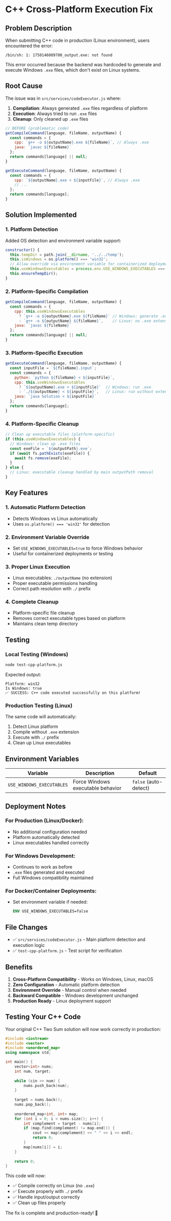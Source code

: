 # C++ Cross-Platform Execution Fix

## Problem Description

When submitting C++ code in production (Linux environment), users encountered the error:
```
/bin/sh: 1: 1750146089780_output.exe: not found
```

This error occurred because the backend was hardcoded to generate and execute Windows `.exe` files, which don't exist on Linux systems.

## Root Cause

The issue was in `src/services/codeExecutor.js` where:

1. **Compilation**: Always generated `.exe` files regardless of platform
2. **Execution**: Always tried to run `.exe` files
3. **Cleanup**: Only cleaned up `.exe` files

```javascript
// BEFORE (problematic code)
getCompileCommand(language, fileName, outputName) {
  const commands = {
    cpp: `g++ -o ${outputName}.exe ${fileName}`, // Always .exe
    java: `javac ${fileName}`
  };
  return commands[language] || null;
}

getExecuteCommand(language, fileName, outputName) {
  const commands = {
    cpp: `${outputName}.exe < ${inputFile}`, // Always .exe
    // ...
  };
  return commands[language];
}
```

## Solution Implemented

### 1. Platform Detection
Added OS detection and environment variable support:

```javascript
constructor() {
  this.tempDir = path.join(__dirname, '../../temp');
  this.isWindows = os.platform() === 'win32';
  // Allow override via environment variable for containerized deployments
  this.useWindowsExecutables = process.env.USE_WINDOWS_EXECUTABLES === 'true' || this.isWindows;
  this.ensureTempDir();
}
```

### 2. Platform-Specific Compilation
```javascript
getCompileCommand(language, fileName, outputName) {
  const commands = {
    cpp: this.useWindowsExecutables 
      ? `g++ -o ${outputName}.exe ${fileName}` // Windows: generate .exe
      : `g++ -o ${outputName} ${fileName}`,    // Linux: no .exe extension
    java: `javac ${fileName}`
  };
  return commands[language] || null;
}
```

### 3. Platform-Specific Execution
```javascript
getExecuteCommand(language, fileName, outputName) {
  const inputFile = `${fileName}.input`;
  const commands = {
    python: `python ${fileName} < ${inputFile}`,
    cpp: this.useWindowsExecutables 
      ? `${outputName}.exe < ${inputFile}`  // Windows: run .exe
      : `./${outputName} < ${inputFile}`,   // Linux: run without extension, with ./
    java: `java Solution < ${inputFile}`
  };
  return commands[language];
}
```

### 4. Platform-Specific Cleanup
```javascript
// Clean up executable files (platform-specific)
if (this.useWindowsExecutables) {
  // Windows: clean up .exe files
  const exeFile = `${outputPath}.exe`;
  if (await fs.pathExists(exeFile)) {
    await fs.remove(exeFile);
  }
} else {
  // Linux: executable cleanup handled by main outputPath removal
}
```

## Key Features

### 1. **Automatic Platform Detection**
- Detects Windows vs Linux automatically
- Uses `os.platform() === 'win32'` for detection

### 2. **Environment Variable Override**
- Set `USE_WINDOWS_EXECUTABLES=true` to force Windows behavior
- Useful for containerized deployments or testing

### 3. **Proper Linux Execution**
- Linux executables: `./outputName` (no extension)
- Proper executable permissions handling
- Correct path resolution with `./` prefix

### 4. **Complete Cleanup**
- Platform-specific file cleanup
- Removes correct executable types based on platform
- Maintains clean temp directory

## Testing

### Local Testing (Windows)
```bash
node test-cpp-platform.js
```

Expected output:
```
Platform: win32
Is Windows: true
✅ SUCCESS: C++ code executed successfully on this platform!
```

### Production Testing (Linux)
The same code will automatically:
1. Detect Linux platform
2. Compile without `.exe` extension
3. Execute with `./` prefix
4. Clean up Linux executables

## Environment Variables

| Variable | Description | Default |
|----------|-------------|---------|
| `USE_WINDOWS_EXECUTABLES` | Force Windows executable behavior | `false` (auto-detect) |

## Deployment Notes

### For Production (Linux/Docker):
- No additional configuration needed
- Platform automatically detected
- Linux executables handled correctly

### For Windows Development:
- Continues to work as before
- `.exe` files generated and executed
- Full Windows compatibility maintained

### For Docker/Container Deployments:
- Set environment variable if needed:
  ```dockerfile
  ENV USE_WINDOWS_EXECUTABLES=false
  ```

## File Changes

- ✅ `src/services/codeExecutor.js` - Main platform detection and execution logic
- ✅ `test-cpp-platform.js` - Test script for verification

## Benefits

1. **Cross-Platform Compatibility** - Works on Windows, Linux, macOS
2. **Zero Configuration** - Automatic platform detection
3. **Environment Override** - Manual control when needed
4. **Backward Compatible** - Windows development unchanged
5. **Production Ready** - Linux deployment support

## Testing Your C++ Code

Your original C++ Two Sum solution will now work correctly in production:

```cpp
#include <iostream>
#include <vector>
#include <unordered_map>
using namespace std;

int main() {
    vector<int> nums;
    int num, target;
    
    while (cin >> num) {
        nums.push_back(num);
    }
    
    target = nums.back();
    nums.pop_back();
    
    unordered_map<int, int> map;
    for (int i = 0; i < nums.size(); i++) {
        int complement = target - nums[i];
        if (map.find(complement) != map.end()) {
            cout << map[complement] << " " << i << endl;
            return 0;
        }
        map[nums[i]] = i;
    }
    
    return 0;
}
```

This code will now:
- ✅ Compile correctly on Linux (no `.exe`)
- ✅ Execute properly with `./` prefix
- ✅ Handle input/output correctly
- ✅ Clean up files properly

The fix is complete and production-ready! 🚀
